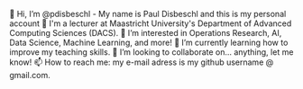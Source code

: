 👋 Hi, I’m @pdisbeschl - My name is Paul Disbeschl and this is my personal account
💼 I'm a lecturer at Maastricht University's Department of Advanced Computing Sciences (DACS).
👀 I’m interested in Operations Research, AI, Data Science, Machine Learning, and more!
🌱 I’m currently learning how to improve my teaching skills.
💞️ I’m looking to collaborate on... anything, let me know!
📫 How to reach me: my e-mail adress is my github username @ gmail.com. 

<!---
pdisbeschl/pdisbeschl is a ✨ special ✨ repository because its `README.md` (this file) appears on your GitHub profile.
You can click the Preview link to take a look at your changes.
--->
